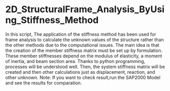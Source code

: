 # 2D_StructuralFrame_Analysis_ByUsing_Stiffness_Method
In this script, The application of the stiffness method has been used for frame analysis to calculate the unknown values of the structure rather than the other methods due to the computational issues. The main idea is that the creation of the member stiffness matrix must be set up by formulation. These member stiffnesses depend on the modulus of elasticity, a moment of inertia, and beam section area. Thanks to python programming, processes will be understood well. Then, the system stiffness matrix will be created and then other calculations just as displacement, reaction, and other unknown.
Note: If you want to check result,run the SAP2000 Model and see the results for comparation. 
